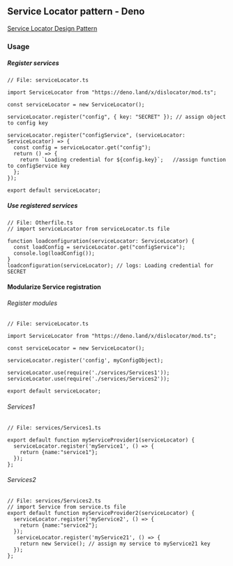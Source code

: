 ## Service Locator pattern - Deno

[Service Locator Design Pattern](https://en.wikipedia.org/wiki/Service_locator_pattern)

### Usage

##### Register services

```
// File: serviceLocator.ts

import ServiceLocator from "https://deno.land/x/dislocator/mod.ts";

const serviceLocator = new ServiceLocator();

serviceLocator.register("config", { key: "SECRET" }); // assign object to config key

serviceLocator.register("configService", (serviceLocator: ServiceLocator) => {
  const config = serviceLocator.get("config");
  return () => {
    return `Loading credential for ${config.key}`;   //assign function to configService key
  };
});

export default serviceLocator;
```
##### Use registered services
```
// File: Otherfile.ts
// import serviceLocator from serviceLocator.ts file

function loadconfiguration(serviceLocator: ServiceLocator) {
  const loadConfig = serviceLocator.get("configService");
  console.log(loadConfig());
}
loadconfiguration(serviceLocator); // logs: Loading credential for SECRET

```

#### Modularize Service registration
###### Register modules
```
// File: serviceLocator.ts

import ServiceLocator from "https://deno.land/x/dislocator/mod.ts";

const serviceLocator = new ServiceLocator();

serviceLocator.register('config', myConfigObject);
 
serviceLocator.use(require('./services/Services1'));
serviceLocator.use(require('./services/Services2'));

export default serviceLocator;

```
###### Services1
```
// File: services/Services1.ts

export default function myServiceProvider1(serviceLocator) {
  serviceLocator.register('myService1', () => {
    return {name:"service1"};
  });
};
```
###### Services2
```
// File: services/Services2.ts
// import Service from service.ts file
export default function myServiceProvider2(serviceLocator) {
  serviceLocator.register('myService2', () => {
    return {name:"service2"};
  });
   serviceLocator.register('myService21', () => { 
    return new Service(); // assign my service to myService21 key
  });
};

```

